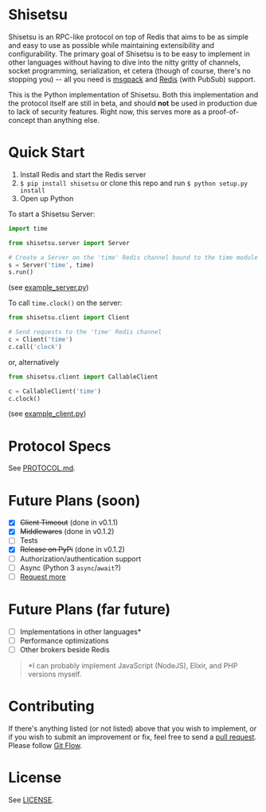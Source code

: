 # Shisetsu
Shisetsu is an RPC-like protocol on top of Redis that aims to be as simple and easy to use as possible while maintaining extensibility and configurability. The primary goal of Shisetsu is to be easy to implement in other languages without having to dive into the nitty gritty of channels, socket programming, serialization, et cetera (though of course, there's no stopping you) -- all you need is [msgpack](https://github.com/msgpack) and [Redis](http://redis.io/) (with PubSub) support.

This is the Python implementation of Shisetsu. Both this implementation and the protocol itself are still in beta, and should **not** be used in production due to lack of security features. Right now, this serves more as a proof-of-concept than anything else.

# Quick Start

1. Install Redis and start the Redis server
2. `$ pip install shisetsu` or clone this repo and run `$ python setup.py install`
3. Open up Python

To start a Shisetsu Server:
```python
import time

from shisetsu.server import Server

# Create a Server on the 'time' Redis channel bound to the time module
s = Server('time', time)
s.run()
```
(see [example_server.py](examples/example_server.py))


To call `time.clock()` on the server:
```python
from shisetsu.client import Client

# Send requests to the 'time' Redis channel
c = Client('time')
c.call('clock')
```
or, alternatively
```python
from shisetsu.client import CallableClient

c = CallableClient('time')
c.clock()
```
(see [example_client.py](examples/example_client.py))

# Protocol Specs

See [PROTOCOL.md](PROTOCOL.md).

# Future Plans (soon)

- [x] ~~Client Timeout~~ (done in v0.1.1)
- [x] ~~Middlewares~~ (done in v0.1.2)
- [ ] Tests
- [x] ~~Release on PyPi~~ (done in v0.1.2)
- [ ] Authorization/authentication support
- [ ] Async (Python 3 `async`/`await`?)
- [ ] [Request more](https://github.com/KixPanganiban/shisetsu/issues/)

# Future Plans (far future)

- [ ] Implementations in other languages\*
- [ ] Performance optimizations
- [ ] Other brokers beside Redis

> \*I can probably implement JavaScript (NodeJS), Elixir, and PHP versions myself.

# Contributing

If there's anything listed (or not listed) above that you wish to implement, or if you wish to submit an improvement or fix, feel free to send a [pull request](https://github.com/KixPanganiban/shisetsu/pulls/). Please follow [Git Flow](https://guides.github.com/introduction/flow/).

# License

See [LICENSE](LICENSE).
